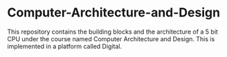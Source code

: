 # Computer-Architecture-and-Design
This repository contains the building blocks and the architecture of a 5 bit CPU under the course named Computer Architecture and Design. This is implemented in a platform called Digital.
